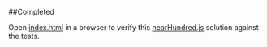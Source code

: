 ##Completed

Open [index.html](index.html) in a browser to verify this [nearHundred.js](nearHundred.js) solution against the tests.
